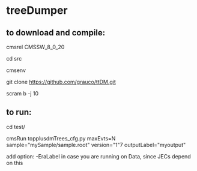 # treeDumper

## to download and compile:

cmsrel CMSSW_8_0_20 

cd src

cmsenv

git clone https://github.com/grauco/ttDM.git

scram b -j 10

## to run:

cd test/

cmsRun topplusdmTrees_cfg.py maxEvts=N sample="mySample/sample.root" version="1"7 outputLabel="myoutput" 

add option: -EraLabel in case you are running on Data, since JECs depend on this
